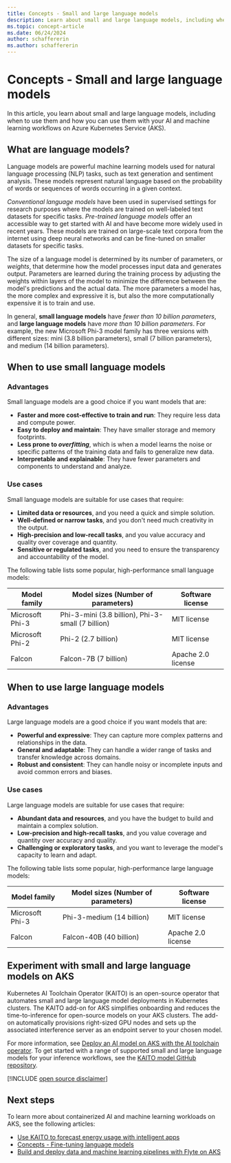 ```yaml
---
title: Concepts - Small and large language models
description: Learn about small and large language models, including when to use them and how you can onboard them to your AI and machine learning workflows on Azure Kubernetes Service (AKS).
ms.topic: concept-article
ms.date: 06/24/2024
author: schaffererin
ms.author: schaffererin
---
```


# Concepts - Small and large language models

In this article, you learn about small and large language models, including when to use them and how you can use them with your AI and machine learning workflows on Azure Kubernetes Service (AKS).

## What are language models?

Language models are powerful machine learning models used for natural language processing (NLP) tasks, such as text generation and sentiment analysis. These models represent natural language based on the probability of words or sequences of words occurring in a given context.

*Conventional language models* have been used in supervised settings for research purposes where the models are trained on well-labeled text datasets for specific tasks. *Pre-trained language models* offer an accessible way to get started with AI and have become more widely used in recent years. These models are trained on large-scale text corpora from the internet using deep neural networks and can be fine-tuned on smaller datasets for specific tasks.

The size of a language model is determined by its number of parameters, or *weights*, that determine how the model processes input data and generates output. Parameters are learned during the training process by adjusting the weights within layers of the model to minimize the difference between the model's predictions and the actual data. The more parameters a model has, the more complex and expressive it is, but also the more computationally expensive it is to train and use.

In general, **small language models** have *fewer than 10 billion parameters*, and **large language models** have *more than 10 billion parameters*. For example, the new Microsoft Phi-3 model family has three versions with different sizes: mini (3.8 billion parameters), small (7 billion parameters), and medium (14 billion parameters).

## When to use small language models

### Advantages

Small language models are a good choice if you want models that are:

* **Faster and more cost-effective to train and run**: They require less data and compute power.
* **Easy to deploy and maintain**: They have smaller storage and memory footprints.
* **Less prone to *overfitting***, which is when a model learns the noise or specific patterns of the training data and fails to generalize new data.
* **Interpretable and explainable**: They have fewer parameters and components to understand and analyze.

### Use cases

Small language models are suitable for use cases that require:

* **Limited data or resources**, and you need a quick and simple solution.
* **Well-defined or narrow tasks**, and you don't need much creativity in the output.
* **High-precision and low-recall tasks**, and you value accuracy and quality over coverage and quantity.
* **Sensitive or regulated tasks**, and you need to ensure the transparency and accountability of the model.

The following table lists some popular, high-performance small language models:

| Model family | Model sizes (Number of parameters) | Software license |
|--------------|------------------------------------|------------------|
| Microsoft Phi-3 | Phi-3-mini (3.8 billion), Phi-3-small (7 billion) | MIT license |
| Microsoft Phi-2 | Phi-2 (2.7 billion) | MIT license |
| Falcon | Falcon-7B (7 billion) | Apache 2.0 license |

## When to use large language models

### Advantages

Large language models are a good choice if you want models that are:

* **Powerful and expressive**: They can capture more complex patterns and relationships in the data.
* **General and adaptable**: They can handle a wider range of tasks and transfer knowledge across domains.
* **Robust and consistent**: They can handle noisy or incomplete inputs and avoid common errors and biases.

### Use cases

Large language models are suitable for use cases that require:

* **Abundant data and resources**, and you have the budget to build and maintain a complex solution.
* **Low-precision and high-recall tasks**, and you value coverage and quantity over accuracy and quality.
* **Challenging or exploratory tasks**, and you want to leverage the model's capacity to learn and adapt.

The following table lists some popular, high-performance large language models:

| Model family | Model sizes (Number of parameters) | Software license |
|--------------|------------------------------------|------------------|
| Microsoft Phi-3 | Phi-3-medium (14 billion) | MIT license |
| Falcon | Falcon-40B (40 billion) | Apache 2.0 license |

## Experiment with small and large language models on AKS

Kubernetes AI Toolchain Operator (KAITO) is an open-source operator that automates small and large language model deployments in Kubernetes clusters. The KAITO add-on for AKS simplifies onboarding and reduces the time-to-inference for open-source models on your AKS clusters. The add-on automatically provisions right-sized GPU nodes and sets up the associated interference server as an endpoint server to your chosen model.

For more information, see [Deploy an AI model on AKS with the AI toolchain operator][ai-toolchain-operator]. To get started with a range of supported small and large language models for your inference workflows, see the [KAITO model GitHub repository][kaito-repo].

[!INCLUDE [open source disclaimer](./includes/open-source-disclaimer.md)]

## Next steps

To learn more about containerized AI and machine learning workloads on AKS, see the following articles:

* [Use KAITO to forecast energy usage with intelligent apps][forecast-energy-usage]
* [Concepts - Fine-tuning language models][fine-tune-language-models]
* [Build and deploy data and machine learning pipelines with Flyte on AKS][flyte-aks]

<!-- LINKS -->
[ai-toolchain-operator]: ./ai-toolchain-operator.md
[forecast-energy-usage]: https://azure.github.io/Cloud-Native/60DaysOfIA/forecasting-energy-usage-with-intelligent-apps-1/
[flyte-aks]: ./use-flyte.md
[kaito-repo]: https://github.com/Azure/kaito/tree/main/presets
[fine-tune-language-models]: ./concepts-fine-tune-language-models.md

